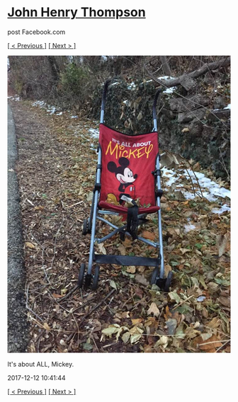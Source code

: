 # [John Henry Thompson](../README.md)
post Facebook.com

[[ < Previous ]](2017-12-13-2.md) [[ Next > ]](2017-12-10-1.md)

[![](../media/2017-12-12/Timeline-Photos-It-s-about-ALL-Mickey.jpg)](../README.md)

It's about ALL, Mickey.

2017-12-12 10:41:44

[[ < Previous ]](2017-12-13-2.md) [[ Next > ]](2017-12-10-1.md)